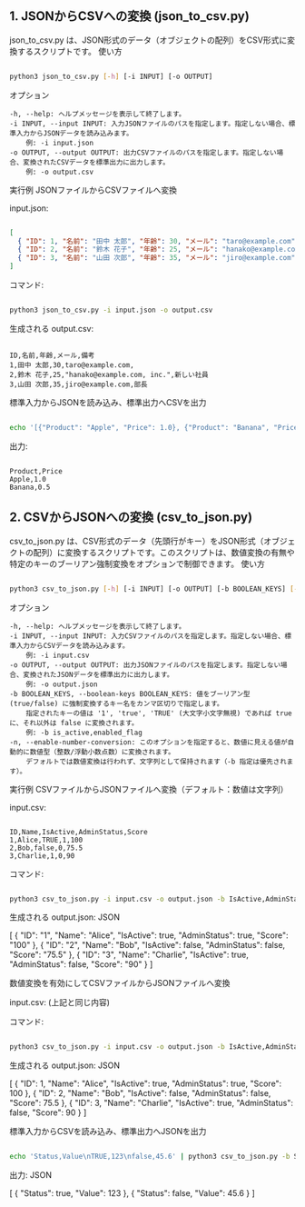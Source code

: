 ## 1. JSONからCSVへの変換 (json_to_csv.py)

json_to_csv.py は、JSON形式のデータ（オブジェクトの配列）をCSV形式に変換するスクリプトです。
使い方
``` Bash

python3 json_to_csv.py [-h] [-i INPUT] [-o OUTPUT]
```

オプション

    -h, --help: ヘルプメッセージを表示して終了します。
    -i INPUT, --input INPUT: 入力JSONファイルのパスを指定します。指定しない場合、標準入力からJSONデータを読み込みます。
        例: -i input.json
    -o OUTPUT, --output OUTPUT: 出力CSVファイルのパスを指定します。指定しない場合、変換されたCSVデータを標準出力に出力します。
        例: -o output.csv

実行例
JSONファイルからCSVファイルへ変換

input.json:
```  JSON

[
  { "ID": 1, "名前": "田中 太郎", "年齢": 30, "メール": "taro@example.com" },
  { "ID": 2, "名前": "鈴木 花子", "年齢": 25, "メール": "hanako@example.com, inc.", "備考": "新しい社員" },
  { "ID": 3, "名前": "山田 次郎", "年齢": 35, "メール": "jiro@example.com", "備考": "部長" }
]
``` 
コマンド:
``` Bash

python3 json_to_csv.py -i input.json -o output.csv
``` 
生成される output.csv:
``` 

ID,名前,年齢,メール,備考
1,田中 太郎,30,taro@example.com,
2,鈴木 花子,25,"hanako@example.com, inc.",新しい社員
3,山田 次郎,35,jiro@example.com,部長
``` 
標準入力からJSONを読み込み、標準出力へCSVを出力
``` Bash

echo '[{"Product": "Apple", "Price": 1.0}, {"Product": "Banana", "Price": 0.5}]' | python3 json_to_csv.py
``` 
出力:
``` 

Product,Price
Apple,1.0
Banana,0.5
``` 
## 2. CSVからJSONへの変換 (csv_to_json.py)

csv_to_json.py は、CSV形式のデータ（先頭行がキー）をJSON形式（オブジェクトの配列）に変換するスクリプトです。このスクリプトは、数値変換の有無や特定のキーのブーリアン強制変換をオプションで制御できます。
使い方
``` Bash

python3 csv_to_json.py [-h] [-i INPUT] [-o OUTPUT] [-b BOOLEAN_KEYS] [-n]
``` 
オプション

    -h, --help: ヘルプメッセージを表示して終了します。
    -i INPUT, --input INPUT: 入力CSVファイルのパスを指定します。指定しない場合、標準入力からCSVデータを読み込みます。
        例: -i input.csv
    -o OUTPUT, --output OUTPUT: 出力JSONファイルのパスを指定します。指定しない場合、変換されたJSONデータを標準出力に出力します。
        例: -o output.json
    -b BOOLEAN_KEYS, --boolean-keys BOOLEAN_KEYS: 値をブーリアン型 (true/false) に強制変換するキー名をカンマ区切りで指定します。
        指定されたキーの値は '1', 'true', 'TRUE' (大文字小文字無視) であれば true に、それ以外は false に変換されます。
        例: -b is_active,enabled_flag
    -n, --enable-number-conversion: このオプションを指定すると、数値に見える値が自動的に数値型（整数/浮動小数点数）に変換されます。
        デフォルトでは数値変換は行われず、文字列として保持されます（-b 指定は優先されます）。

実行例
CSVファイルからJSONファイルへ変換（デフォルト：数値は文字列）

input.csv:
``` 

ID,Name,IsActive,AdminStatus,Score
1,Alice,TRUE,1,100
2,Bob,false,0,75.5
3,Charlie,1,0,90
``` 
コマンド:
``` Bash

python3 csv_to_json.py -i input.csv -o output.json -b IsActive,AdminStatus
``` 
生成される output.json:
JSON

[
  {
    "ID": "1",
    "Name": "Alice",
    "IsActive": true,
    "AdminStatus": true,
    "Score": "100"
  },
  {
    "ID": "2",
    "Name": "Bob",
    "IsActive": false,
    "AdminStatus": false,
    "Score": "75.5"
  },
  {
    "ID": "3",
    "Name": "Charlie",
    "IsActive": true,
    "AdminStatus": false,
    "Score": "90"
  }
]

数値変換を有効にしてCSVファイルからJSONファイルへ変換

input.csv: (上記と同じ内容)

コマンド:
``` Bash

python3 csv_to_json.py -i input.csv -o output.json -b IsActive,AdminStatus -n
``` 
生成される output.json:
JSON

[
  {
    "ID": 1,
    "Name": "Alice",
    "IsActive": true,
    "AdminStatus": true,
    "Score": 100
  },
  {
    "ID": 2,
    "Name": "Bob",
    "IsActive": false,
    "AdminStatus": false,
    "Score": 75.5
  },
  {
    "ID": 3,
    "Name": "Charlie",
    "IsActive": true,
    "AdminStatus": false,
    "Score": 90
  }
]

標準入力からCSVを読み込み、標準出力へJSONを出力
``` Bash

echo 'Status,Value\nTRUE,123\nfalse,45.6' | python3 csv_to_json.py -b Status -n
``` 
出力:
JSON

[
  {
    "Status": true,
    "Value": 123
  },
  {
    "Status": false,
    "Value": 45.6
  }
]


